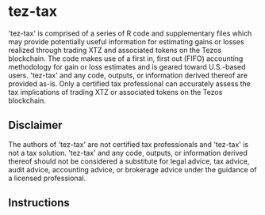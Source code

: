 # tez-tax

'tez-tax' is comprised of a series of R code and supplementary files which may provide potentially useful information for estimating gains or losses realized through trading XTZ and associated tokens on the Tezos blockchain. The code makes use of a first in, first out (FIFO) accounting methodology for gain or loss estimates and is geared toward U.S.-based users. 'tez-tax' and any code, outputs, or information derived thereof are provided as-is. Only a certified tax professional can accurately assess the tax implications of trading XTZ or associated tokens on the Tezos blockchain. 

## Disclaimer

The authors of 'tez-tax' are not certified tax professionals and 'tez-tax' is not a tax solution. 'tez-tax' and any code, outputs, or information derived thereof  should not be considered a substitute for legal advice, tax advice, audit advice, accounting advice, or brokerage advice under the guidance of a licensed professional. 

## Instructions


